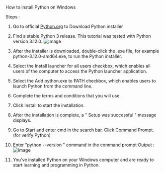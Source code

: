 
How to install Python on Windows

Steps :

  1. Go to official [Python.org](https://www.python.org/downloads/windows/) to Download Python installer
  2. Find a stable Python 3 release. This tutorial was tested with Python version 3.12.0.
     ![image](https://github.com/ArhamSuryaBalad/pertemuan1-basis-data/assets/148637316/05cf6bed-5d4c-4df2-9de2-720fc0ee19f8)
  3. After the installer is downloaded, double-click the .exe file, for example python-3.12.0-amd64.exe, to run the Python installer.
  4. Select the Install launcher for all users checkbox, which enables all users of the computer to access the Python launcher application.
  5. Select the Add python.exe to PATH checkbox, which enables users to launch Python from the command line.
  6. Complete the terms and conditions that you will use.
  7. Click Install to start the installation.
  8. After the installation is complete, a " Setup was successful " message displays.
  9. Go to Start and enter cmd in the search bar. Click Command Prompt. (for verify Python)
  10. Enter "python --version " command in the command prompt
      Output :
      ![image](https://github.com/ArhamSuryaBalad/pertemuan1-basis-data/assets/148637316/f25d55d7-7a04-491e-96d8-0782d9d21c9c)

  12. You’ve installed Python on your Windows computer and are ready to start learning and programming in Python.
